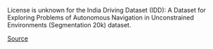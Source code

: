 License is unknown for the India Driving Dataset (IDD): A Dataset for Exploring Problems of Autonomous Navigation in Unconstrained Environments (Segmentation 20k) dataset.

[Source](http://idd.insaan.iiit.ac.in/)